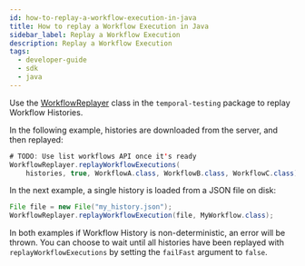 ```yaml
---
id: how-to-replay-a-workflow-execution-in-java
title: How to replay a Workflow Execution in Java
sidebar_label: Replay a Workflow Execution
description: Replay a Workflow Execution
tags:
  - developer-guide
  - sdk
  - java
---
```


Use the [WorkflowReplayer](https://www.javadoc.io/doc/io.temporal/temporal-testing/latest/io/temporal/testing/WorkflowReplayer.html)
class in the `temporal-testing` package to replay Workflow Histories.

In the following example, histories are downloaded from the server, and then replayed:

```java
# TODO: Use list workflows API once it's ready
WorkflowReplayer.replayWorkflowExecutions(
    histories, true, WorkflowA.class, WorkflowB.class, WorkflowC.class);
```

In the next example, a single history is loaded from a JSON file on disk:

```java
File file = new File("my_history.json");
WorkflowReplayer.replayWorkflowExecution(file, MyWorkflow.class);
```

In both examples if Workflow History is non-deterministic, an error will be thrown. You can choose
to wait until all histories have been replayed with `replayWorkflowExecutions` by setting the `failFast`
argument to `false`.

